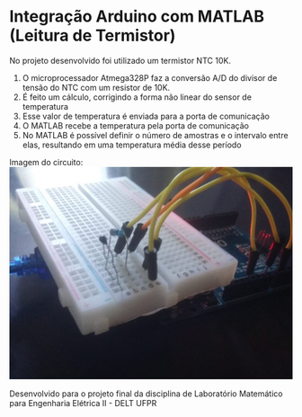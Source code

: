 # Integração Arduino com MATLAB (Leitura de Termistor)

No projeto desenvolvido foi utilizado um termistor NTC 10K.

1) O microprocessador Atmega328P faz a conversão A/D do divisor de tensão do NTC com um resistor de 10K.
2) É feito um cálculo, corrigindo a forma não linear do sensor de temperatura
3) Esse valor de temperatura é enviada para a porta de comunicação
4) O MATLAB recebe a temperatura pela porta de comunicação
5) No MATLAB é possível definir o número de amostras e o intervalo entre elas, resultando em uma temperatura média desse período

Imagem do circuito:
![Circuito](Imagem1.jpg)

Desenvolvido para o projeto final da disciplina de Laboratório Matemático para Engenharia Elétrica II - DELT UFPR
